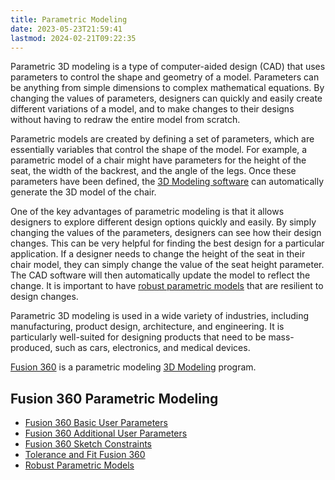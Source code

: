 ```yaml
---
title: Parametric Modeling
date: 2023-05-23T21:59:41
lastmod: 2024-02-21T09:22:35
---
```


Parametric 3D modeling is a type of computer-aided design (CAD) that uses parameters to control the shape and geometry of a model. Parameters can be anything from simple dimensions to complex mathematical equations. By changing the values of parameters, designers can quickly and easily create different variations of a model, and to make changes to their designs without having to redraw the entire model from scratch.

Parametric models are created by defining a set of parameters, which are essentially variables that control the shape of the model. For example, a parametric model of a chair might have parameters for the height of the seat, the width of the backrest, and the angle of the legs. Once these parameters have been defined, the [3D Modeling software](./3d-modeling-software.md) can automatically generate the 3D model of the chair.

One of the key advantages of parametric modeling is that it allows designers to explore different design options quickly and easily. By simply changing the values of the parameters, designers can see how their design changes. This can be very helpful for finding the best design for a particular application. If a designer needs to change the height of the seat in their chair model, they can simply change the value of the seat height parameter. The CAD software will then automatically update the model to reflect the change. It is important to have [robust parametric models](./fusion-360/robust-parametric-3d-models.md) that are resilient to design changes.

Parametric 3D modeling is used in a wide variety of industries, including manufacturing, product design, architecture, and engineering. It is particularly well-suited for designing products that need to be mass-produced, such as cars, electronics, and medical devices.

[Fusion 360](fusion-360/fusion-360.md) is a parametric modeling [3D Modeling](3d-modeling.md) program.

## Fusion 360 Parametric Modeling

- [Fusion 360 Basic User Parameters](./fusion-360/fusion-360-basic-user-parameters.md)
- [Fusion 360 Additional User Parameters](./fusion-360/fusion-360-additional-user-parameters.md)
- [Fusion 360 Sketch Constraints](./fusion-360/sketch-constraints-fusion-360.md)
- [Tolerance and Fit Fusion 360](./fusion-360/tolerance-and-fit-fusion-360.md)
- [Robust Parametric Models](./fusion-360/robust-parametric-3d-models.md)
